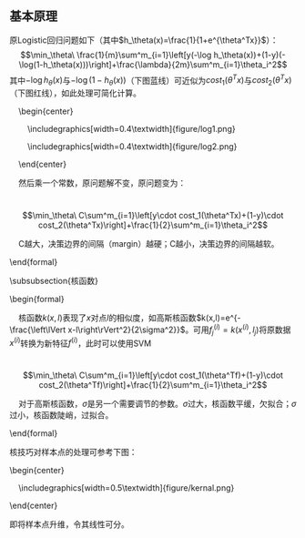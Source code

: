 ## 基本原理
原Logistic回归问题如下（其中$h_\theta(x)=\frac{1}{1+e^{\theta^Tx}}$）：
$$\min_\theta\ \frac{1}{m}\sum^m_{i=1}\left[y(-\log h_\theta(x))+(1-y)(-\log(1-h_\theta(x)))\right]+\frac{\lambda}{2m}\sum^m_{i=1}\theta_i^2$$
其中$-\log h_\theta(x)$与$-\log(1-h_\theta(x))$（下图蓝线）可近似为$cost_1(\theta^Tx)$与$cost_2(\theta^Tx)$（下图红线），如此处理可简化计算。

    \begin{center}

        \includegraphics[width=0.4\textwidth]{figure/log1.png}

        \includegraphics[width=0.4\textwidth]{figure/log2.png}

    \end{center}

    然后乘一个常数，原问题解不变，原问题变为：

    $$\min_\theta\ C\sum^m_{i=1}\left[y\cdot cost_1(\theta^Tx)+(1-y)\cdot cost_2(\theta^Tx)\right]+\frac{1}{2}\sum^m_{i=1}\theta_i^2$$

    C越大，决策边界的间隔（margin）越硬；C越小，决策边界的间隔越软。

\end{formal}

\subsubsection{核函数}

\begin{formal}

    核函数$k(x,l)$表现了$x$对点$l$的相似度，如高斯核函数$k(x,l)=e^{-\frac{\left\lVert x-l\right\rVert^2}{2\sigma^2}}$。可用$f^{(i)}_j=k(x^{(i)},l_j)$将原数据$x^{(i)}$转换为新特征$f^{(i)}$，此时可以使用SVM

    $$\min_\theta\ C\sum^m_{i=1}\left[y\cdot cost_1(\theta^Tf)+(1-y)\cdot cost_2(\theta^Tf)\right]+\frac{1}{2}\sum^m_{i=1}\theta_i^2$$

    对于高斯核函数，$\sigma$是另一个需要调节的参数。$\sigma$过大，核函数平缓，欠拟合；$\sigma$过小，核函数陡峭，过拟合。

\end{formal}

核技巧对样本点的处理可参考下图：

\begin{center}

    \includegraphics[width=0.5\textwidth]{figure/kernal.png}

\end{center}

即将样本点升维，令其线性可分。






